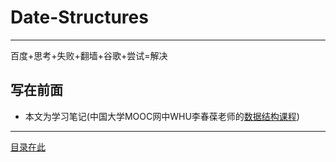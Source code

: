 # Date-Structures
---
百度+思考+失败+翻墙+谷歌+尝试=解决 

## 写在前面
- 本文为学习笔记(中国大学MOOC网中WHU李春葆老师的[数据结构课程](https://www.icourse163.org/course/WHU-1001539003))

---
[目录在此](ebook/list.md) 



